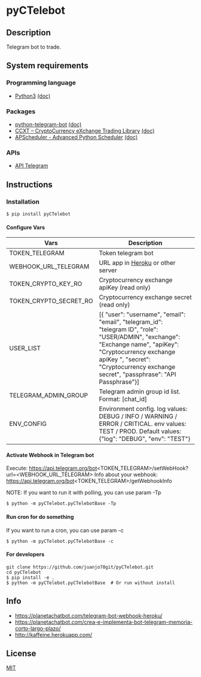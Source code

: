 # pyCTelebot


## Description

Telegram bot to trade.


## System requirements

### Programming language
* [Python3](https://www.python.org/) [(doc)](https://docs.python.org/)

### Packages
* [python-telegram-bot](https://github.com/python-telegram-bot/python-telegram-bot) [(doc)](https://python-telegram-bot.readthedocs.io/en/stable/)
* [CCXT – CryptoCurrency eXchange Trading Library](https://github.com/ccxt/ccxt) [(doc)](https://docs.ccxt.com/en/latest/manual.html)
* [APScheduler - Advanced Python Scheduler](https://github.com/agronholm/apscheduler) [(doc)](https://apscheduler.readthedocs.io/en/3.x/)
### APIs
* [API Telegram](https://core.telegram.org/bots/api)

## Instructions
### Installation

```shell
$ pip install pyCTelebot
```
#### Configure Vars

| Vars                   | Description                                                                                                                                                                                                                                          |
|------------------------|------------------------------------------------------------------------------------------------------------------------------------------------------------------------------------------------------------------------------------------------------|
| TOKEN_TELEGRAM         | Token telegram bot                                                                                                                                                                                                                                   |
| WEBHOOK_URL_TELEGRAM   | URL app in [Heroku](https://www.heroku.com/) or other server                                                                                                                                                                                         |
| TOKEN_CRYPTO_KEY_RO    | Cryptocurrency exchange apiKey (read only)                                                                                                                                                                                                           |
| TOKEN_CRYPTO_SECRET_RO | Cryptocurrency exchange secret (read only)                                                                                                                                                                                                           |
| USER_LIST              | \[{ "user": "username", "email": "email", "telegram_id": "telegram ID", "role": "USER/ADMIN", "exchange": "Exchange name", "apiKey": "Cryptocurrency exchange apiKey ", "secret": "Cryptocurrency exchange secret", "passphrase": "API Passphrase"}] |
| TELEGRAM_ADMIN_GROUP   | Telegram admin group id list. Format: \[chat_id]                                                                                                                                                                                                     |
| ENV_CONFIG             | Environment config. log values: DEBUG / INFO / WARNING / ERROR / CRITICAL. env values: TEST / PROD. Default values: {"log": "DEBUG", "env": "TEST"}                                                                                                  |

#### Activate Webhook in Telegram bot
Execute: https://api.telegram.org/bot<TOKEN_TELEGRAM>/setWebHook?url=<WEBHOOK_URL_TELEGRAM>
Info about your webhook: https://api.telegram.org/bot<TOKEN_TELEGRAM>/getWebhookInfo

NOTE: If you want to run it with polling, you can use param -Tp
```shell
$ python -m pyCTelebot.pyCTelebotBase -Tp
```

#### Run cron for do something
If you want to run a cron, you can use param -c
```shell
$ python -m pyCTelebot.pyCTelebotBase -c
```

#### For developers
```shell
git clone https://github.com/juanjo78git/pyCTelebot.git
cd pyCTelebot
$ pip install -e . 
$ python -m pyCTelebot.pyCTelebotBase  # Or run without install
```


## Info

- https://planetachatbot.com/telegram-bot-webhook-heroku/
- https://planetachatbot.com/crea-e-implementa-bot-telegram-memoria-corto-largo-plazo/
- http://kaffeine.herokuapp.com/

## License

[MIT](LICENSE)
